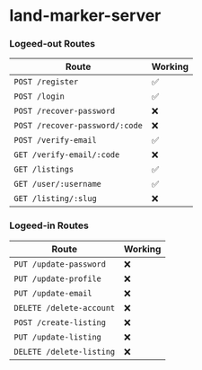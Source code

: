 # land-marker-server

### Logeed-out Routes

| Route                             | Working |
| --------------------------------- | ------- |
| `POST /register`                  | ✅      |
| `POST /login`                     | ✅      |
| `POST /recover-password`          | ❌      |
| `POST /recover-password/:code`    | ❌      |
| `POST /verify-email`              | ✅      |
| `GET /verify-email/:code`         | ❌      |
| `GET /listings`                   | ✅      |
| `GET /user/:username`             | ✅      |
| `GET /listing/:slug`              | ❌      |

### Logeed-in Routes

| Route                             | Working |
| --------------------------------- | ------- |
| `PUT /update-password`            | ❌      |
| `PUT /update-profile`             | ❌      |
| `PUT /update-email`               | ❌      |
| `DELETE /delete-account`          | ❌      |
| `POST /create-listing`            | ❌      |
| `PUT /update-listing`             | ❌      |
| `DELETE /delete-listing`          | ❌      |
